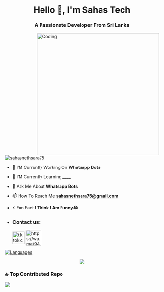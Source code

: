 <h1 align="center">Hello 👋, I'm Sahas Tech</h1>
<h3 align="center">A Passionate Developer From Sri Lanka</h3>
<img align="right" alt="Coding" width="400" src="https://media.tenor.com/rePDfDWO3XoAAAAd/hacking.gif">

<p align="left"> <img src="https://komarev.com/ghpvc/?username=SahasTech22&label=Profile%20views&color=0e75b6&style=flat" alt="sahasnethsara75" /> </p>

- 🔭 I’M Currently Working On **Whatsapp Bots**

- 🌱 I’M Currently Learning **____**

- 💬 Ask Me About **Whatsapp Bots**

- 📫 How To Reach Me **sahasnethsara75@gmail.com**

- ⚡ Fun Fact **I Think I Am Funny😂**

- <h3 align="left">Contact us:</h3><p>   <a href="https://www.youtube.com/@Sahas_Tech" target="blank"><img align="center" src="https://telegra.ph/file/3794b843b750983cd0ab6.png" alt="tiktok.com/@sahas_nethsara" height="40" width="40" /></a>  <a href="https://wa.me/94718913389" target="blank"><img align="center" src="https://telegra.ph/file/1448f0458c3c64900f49c.png" alt="https://wa.me/94765527900" height="50" width="50" /></a> 
</p>

<div align="left">
<a href="https://github.com/SahasTech22?tab=languages">
    <img src="https://github-readme-stats.vercel.app/api/top-langs/?username=SahasTech22&theme=highcontrast&layout=compact" alt="Languages">
</a>
  
<p align="center"> <a href="https://github.com/SahasTech22"><img src="https://github-readme-stats.vercel.app/api?username=SahasTech22&theme=algolia&bg_color=DDD9DA00&text_color=00AEFF&show_icons=TRUE&icon_color=00AEFF" > </a> </p>

### 🔝 Top Contributed Repo
![](https://github-contributor-stats.vercel.app/api?username=SahasTech22&limit=5&theme=dark&combine_all_yearly_contributions=true)
